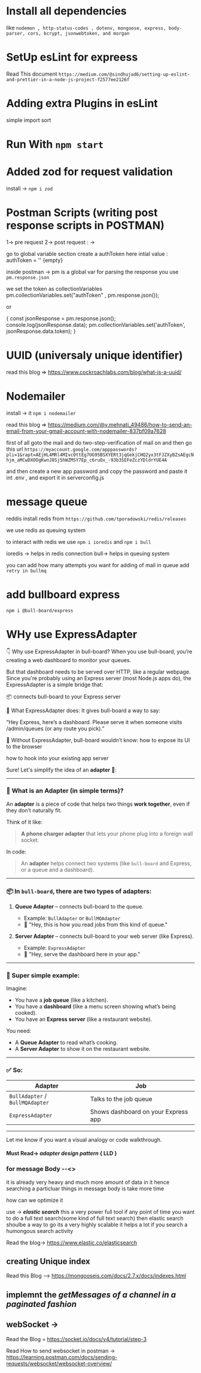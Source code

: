 # Install all dependencies

like `nodemon , http-status-codes , dotenv, mongoose, express, body-parser, cors, bcrypt, jsonwebtoken, and morgan`

# SetUp esLint for expreess

Read This document
`https://medium.com/@sindhujad6/setting-up-eslint-and-prettier-in-a-node-js-project-f2577ee2126f`

# Adding extra Plugins in esLint

simple import sort

# Run With `npm start`

# Added zod for request validation

install -> `npm i zod`

# Postman Scripts (writing post response scripts in POSTMAN)

1-> pre request
2-> post request : ->

go to global variable section
create a authToken here
intial value : authToken = '' {empty}

inside postman -> pm is a global var
for parsing the response you use
`pm.response.json`

we set the token as collectionVariables
pm.collectionVariables.set("authToken" , pm.response.json());

or

{
const jsonResponse = pm.response.json();
console.log(jsonResponse.data);
pm.collectionVariables.set('authToken', jsonResponse.data.token);
}


# UUID (universaly unique identifier) 
read this blog => https://www.cockroachlabs.com/blog/what-is-a-uuid/


<!-- for joincode we use UUID and not take the whole UUID String
     we just parse out the first 6-chars from it
     in that we can maintain our joincode always unique -->


# Nodemailer 
install -> it
`npm i nodemailer`

read this blog => https://medium.com/@y.mehnati_49486/how-to-send-an-email-from-your-gmail-account-with-nodemailer-837bf09a7628


first of all goto the mail and do two-step-verification of mail on
and then go this url
`https://myaccount.google.com/apppasswords?pli=1&rapt=AEjHL4MRl4MIvcOttEg7UG95BSXYERt3jqGekjCHQ2yx3tFJZXyBZsAEgcNhjm_aMCwDXOOgKwnJ8Sj5hWZMSY7Ep_c6ruOx_-93b3SEFeZczYDldrYUE4A`

and then create a new app password 
and copy the password and paste it int .env , 
and export it in serverconfig.js


# message queue
reddis install redis from
`https://github.com/tporadowski/redis/releases`

we use redis as queuing system

to interact with redis we use 
`npm i ioredis` and `npm i bull`

ioredis -> helps in redis connection
bull-> helps in queuing system

you can add how many attempts you want for adding of mail in queue
add `retry in bullmq`


# add bullboard express
`npm i @bull-board/express`

# WHy use ExpressAdapter
👇 Why use ExpressAdapter in bull-board?
When you use bull-board, you’re creating a web dashboard to monitor your queues.

But that dashboard needs to be served over HTTP, like a regular webpage. Since you're probably using an Express server (most Node.js apps do), the ExpressAdapter is a simple bridge that:

📦 connects bull-board to your Express server

🔧 What ExpressAdapter does:
It gives bull-board a way to say:

“Hey Express, here’s a dashboard. Please serve it when someone visits /admin/queues (or any route you pick).”

🧠 Without ExpressAdapter, bull-board wouldn’t know:
how to expose its UI to the browser

how to hook into your existing app server

Sure! Let's simplify the idea of an **adapter** 🔌:

---

### 🔧 **What is an Adapter (in simple terms)?**

An **adapter** is a piece of code that helps two things **work together**, even if they don’t naturally fit.

Think of it like:

> **A phone charger adapter** that lets your phone plug into a foreign wall socket.

In code:

> An **adapter** helps connect two systems (like `bull-board` and Express, or a queue and a dashboard).

---

### 📦 In `bull-board`, there are two types of adapters:

1. **Queue Adapter** – connects bull-board to the queue.

   * Example: `BullAdapter` or `BullMQAdapter`
   * 🔌 "Hey, this is how you read jobs from this kind of queue."

2. **Server Adapter** – connects bull-board to your web server (like Express).

   * Example: `ExpressAdapter`
   * 🔌 "Hey, serve the dashboard here in your app."

---

### 🧠 Super simple example:

Imagine:

* You have a **job queue** (like a kitchen).
* You have a **dashboard** (like a menu screen showing what’s being cooked).
* You have an **Express server** (like a restaurant website).

You need:

* A **Queue Adapter** to read what’s cooking.
* A **Server Adapter** to show it on the restaurant website.

---

### ✅ So:

| Adapter                         | Job                                 |
| ------------------------------- | ----------------------------------- |
| `BullAdapter` / `BullMQAdapter` | Talks to the job queue              |
| `ExpressAdapter`                | Shows dashboard on your Express app |

---

Let me know if you want a visual analogy or code walkthrough.

#### Must Read->  ***adapter design pattern*** { LLD }


### for message Body --<>

it is already very heavy and much more amount of data in it
hence searching a particluar things in message body is take more time 

how can we optimize it

use -> 
      ***elastic search***
this a very power full tool 
if any point of time you want to do a full text search(some kind of full text search)
then elastic search shoulbe a way to go 
its a very highly scalable
it helps a lot if you search a humongous search activity

Read the blog-> https://www.elastic.co/elasticsearch

## creating Unique index
Read this Blog --> https://mongoosejs.com/docs/2.7.x/docs/indexes.html

## implemnt the ***getMessages of a channel in a paginated fashion***


## webSocket -> 
Read the Blog = https://socket.io/docs/v4/tutorial/step-3

Read How to send websocket in postman -> https://learning.postman.com/docs/sending-requests/websocket/websocket-overview/

